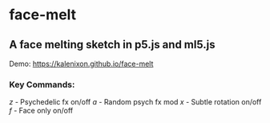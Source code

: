 # face-melt

## A face melting sketch in p5.js and ml5.js

Demo:
https://kalenixon.github.io/face-melt

### Key Commands:

*z* - Psychedelic fx on/off
*a* - Random psych fx mod
*x* - Subtle rotation on/off
*f* - Face only on/off
